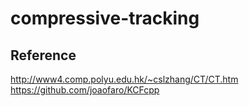 # compressive-tracking #

## Reference ##
<http://www4.comp.polyu.edu.hk/~cslzhang/CT/CT.htm>   
<https://github.com/joaofaro/KCFcpp>   


